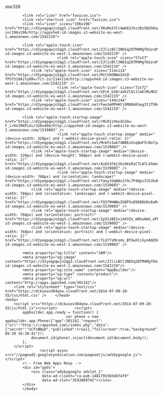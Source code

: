 <!DOCTYPE html>star326
<html manifest="cache.manifest">
    <head>
        <title>JAM</title>
        <meta name="viewport" content="width=device-width, initial-scale=1.0, maximum-scale=1.0, user-scalable=no" />
		<meta name="format-detection" content="telephone=no">
					<meta name="apple-mobile-web-app-capable" content="yes">
            <meta name="apple-mobile-web-app-status-bar-style" content="black">
			<meta name="HandheldFriendly" content="true">
			<meta name="mobile-web-app-capable" content="yes">

			<link rel="icon" href="favicon.ico">
			<link rel="shortcut icon" href="favicon.ico">
            <link rel="icon" sizes="196x196" href="https://d1yeqpqwjn2qg3.cloudfront.net/XRuMxX7CcdwK63JhzJBz5QGh6og=/fit-in/196x196/http://appshed-id-images.s3-website-eu-west-1.amazonaws.com/1542219">
			
			<link rel="apple-touch-icon" href="https://d1yeqpqwjn2qg3.cloudfront.net/ZJlicBCl3NOIq28TM4MgfbGzv8Y=/57x57/http://appshed-id-images.s3-website-eu-west-1.amazonaws.com/1542219" />
							<link rel="apple-touch-icon" sizes="57x57" href="https://d1yeqpqwjn2qg3.cloudfront.net/ZJlicBCl3NOIq28TM4MgfbGzv8Y=/57x57/http://appshed-id-images.s3-website-eu-west-1.amazonaws.com/1542219" />
				<link rel="apple-touch-icon" sizes="114x114" href="https://d1yeqpqwjn2qg3.cloudfront.net/McCVbOBWoZdsO-fPSf510A1Yy88=/fit-in/114x114/http://appshed-id-images.s3-website-eu-west-1.amazonaws.com/1542219" />
							<link rel="apple-touch-icon" sizes="72x72" href="https://d1yeqpqwjn2qg3.cloudfront.net/SPi6_b36raVkZlQlJJaKlMLMO2I=/72x72/http://appshed-id-images.s3-website-eu-west-1.amazonaws.com/1542219" />
				<link rel="apple-touch-icon" sizes="144x144" href="https://d1yeqpqwjn2qg3.cloudfront.net/Fwo3eMPHHtjOMUKkKSeg3t1T5R4=/144x144/http://appshed-id-images.s3-website-eu-west-1.amazonaws.com/1542219" />
						
			<link rel="apple-touch-startup-image" href="https://d1yeqpqwjn2qg3.cloudfront.net/rMcKIzVms4CGGu-F_LrKVJRKPiU=/320x460/http://appshed-id-images.s3-website-eu-west-1.amazonaws.com/1539003" />
							<link rel="apple-touch-startup-image" media="(device-width: 320px) and (-webkit-device-pixel-ratio: 2)" href="https://d1yeqpqwjn2qg3.cloudfront.net/MvkFz1wk7dWBEuVsqQwF5rBo7yw=/640x920/http://appshed-id-images.s3-website-eu-west-1.amazonaws.com/1539003" />
				<link rel="apple-touch-startup-image" media="(device-width: 320px) and (device-height: 568px) and (-webkit-device-pixel-ratio: 2)" href="https://d1yeqpqwjn2qg3.cloudfront.net/AiKV1FAjS6vbKoR1CTLATL45mk4=/640x1096/http://appshed-id-images.s3-website-eu-west-1.amazonaws.com/1539003" />
							<link rel="apple-touch-startup-image" media="(device-width: 768px) and (orientation: landscape)" href="https://d1yeqpqwjn2qg3.cloudfront.net/YaoyJdqNAoJlhL7P4Qps3lDJk48=/1024x748/http://appshed-id-images.s3-website-eu-west-1.amazonaws.com/1539003" />
				<link rel="apple-touch-startup-image" media="(device-width: 768px) and (orientation: landscape) and (-webkit-device-pixel-ratio: 2)" href="https://d1yeqpqwjn2qg3.cloudfront.net/fQ3f9HWNuIkBP3uE088DUOzEwRc=/2048x1496/http://appshed-id-images.s3-website-eu-west-1.amazonaws.com/1539003" />
				<link rel="apple-touch-startup-image" media="(device-width: 768px) and (orientation: portrait)" href="https://d1yeqpqwjn2qg3.cloudfront.net/Ip5S1BE1vj4XVZo_mRGuAmU_eP0=/768x1004/http://appshed-id-images.s3-website-eu-west-1.amazonaws.com/1539003" />
				<link rel="apple-touch-startup-image" media="(device-width: 768px) and (orientation: portrait) and (-webkit-device-pixel-ratio: 2)" href="https://d1yeqpqwjn2qg3.cloudfront.net/7LU77sMcodv_BTXwXCs5ynAbD5Q=/1536x2008/http://appshed-id-images.s3-website-eu-west-1.amazonaws.com/1539003" />
						
			<meta property="og:title" content="JAM"/>
			<meta property="og:image" content="https://d1yeqpqwjn2qg3.cloudfront.net/ZJlicBCl3NOIq28TM4MgfbGzv8Y=/57x57/http://appshed-id-images.s3-website-eu-west-1.amazonaws.com/1542219"/>
			<meta property="og:site_name" content="AppBuilder"/>
			<meta property="og:type" content="product"/>
			<meta property="og:url" content="http://apps.appshed.com/301242"/>
		<link rel="stylesheet" type="text/css" href="https://dckuxov304qnw.cloudfront.net/2014-07-09-20-55/css/html.css" />    </head>
    <body>
		<script src="https://dckuxov304qnw.cloudfront.net/2014-07-09-20-55/js/html.js"></script>		<script>
			appbuilder.app.ready = function() {
								var phone = new appbuilder.app.Phone({"app":301242,"request":{"url":"http:\/\/appshed.com\/index.php","data":{"secret":"nCfvNWyb","published":true}},"fullscreen":true,"background":false,"statusbar":false,"storage":true,"files":true,"update":false,"updateSingle":false,"browserHistory":false,"published":"2014-09-20 16:38:41"});
				document.id(phone).inject(document.id(document.body));
			};
        </script>
                    <script async src="//pagead2.googlesyndication.com/pagead/js/adsbygoogle.js"></script>
            <!-- Free Web Apps Resp -->
            <div id="gads">
                <ins class="adsbygoogle adslot_1"
                     data-ad-client="ca-pub-1481791503497479"
                     data-ad-slot="3543889742"></ins>
            </div>
		    </body>
</html>
